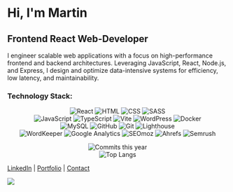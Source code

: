 # Hi, I'm Martin

## Frontend React Web-Developer

I engineer scalable web applications with a focus on high-performance frontend and backend architectures. Leveraging JavaScript, React, Node.js, and Express, I design and optimize data-intensive systems for efficiency, low latency, and maintainability.
### Technology Stack:

<div align="center">

  ![React](https://img.shields.io/badge/-React-61DAFB?logo=react&logoColor=white&style)
  ![HTML](https://img.shields.io/badge/-HTML-E34F26?logo=html5&logoColor=white&style)
  ![CSS](https://img.shields.io/badge/-CSS-1572B6?logo=css3&logoColor=white&style)
  ![SASS](https://img.shields.io/badge/-SASS-CC6699?logo=sass&logoColor=white&style)
  <br />
  ![JavaScript](https://img.shields.io/badge/-JavaScript-F7DF1E?logo=javascript&logoColor=black&style=flat)
  ![TypeScript](https://img.shields.io/badge/-TypeScript-007ACC?logo=typescript&logoColor=white&style=flat)
  ![Vite](https://img.shields.io/badge/-Vite-646CFF?logo=vite&logoColor=white&style=flat)
  ![WordPress](https://img.shields.io/badge/-WordPress-21759B?logo=wordpress&logoColor=white&style=flat)
  ![Docker](https://img.shields.io/badge/-Docker-2496ED?logo=docker&logoColor=white&style=flat)
  <br />
  ![MySQL](https://img.shields.io/badge/-MySQL-4479A1?logo=mysql&logoColor=white&style=flat)
  ![GitHub](https://img.shields.io/badge/-GitHub-181717?logo=github&logoColor=white&style=flat)
  ![Git](https://img.shields.io/badge/-Git-F05032?logo=git&logoColor=white&style=flat)
  ![Lighthouse](https://img.shields.io/badge/-Lighthouse-F44B21?logo=lighthouse&logoColor=white&style=flat)
  <br />
  ![WordKeeper](https://img.shields.io/badge/-WordKeeper-009688?logo=readme&logoColor=white&style=flat)
  ![Google Analytics](https://img.shields.io/badge/-Google%20Analytics-FF6F00?logo=google-analytics&logoColor=white&style=flat)
  ![SEOmoz](https://img.shields.io/badge/-SEOmoz-2B83F6?logo=moz&logoColor=white&style=flat)
  ![Ahrefs](https://img.shields.io/badge/-Ahrefs-0073E6?logo=ahrefs&logoColor=white&style=flat)
  ![Semrush](https://img.shields.io/badge/-Semrush-FF5722?logo=semrush&logoColor=white&style=flat)

  ![Commits this year](https://github-readme-stats.vercel.app/api?username=Martin13025&show_icons=true&count_private=true&include_all_commits=true&theme=radical&bg_color=000000)
  <br />
  ![Top Langs](https://github-readme-stats.vercel.app/api/top-langs/?username=Martin13025&layout=compact&theme=radical&bg_color=000000)
  <br />
</div>




[LinkedIn](https://www.linkedin.com/in/martin-daniels-a6b2b7269) | [Portfolio](https://vercel.com/martin13025s-projects/bank-application) | [Contact](mailto:danpain800@gmail.com)

![](https://i.pinimg.com/originals/3b/14/fb/3b14fb52323086494a13c77c485ca8ee.gif)

